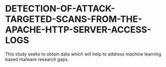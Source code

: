 # DETECTION-OF-ATTACK-TARGETED-SCANS-FROM-THE-APACHE-HTTP-SERVER-ACCESS-LOGS
This study seeks to obtain data which will help to address machine learning based malware research gaps.
